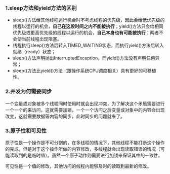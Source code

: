 ### 1.sleep方法和yield方法的区别

   - sleep()方法给其他线程运行机会时不考虑线程的优先级，因此会给低优先级的线程以运行的机会，**自己在这段时间之内不能被执行**；yield()方法只会给相同优先级或更高优先级的线程以运行的机会，**自己本身也有可能被执行**；两者不会使当前线程出现阻塞。
   - 线程执行sleep()方法后转入TIMED_WAITING状态，而执行yield()方法后转入就绪（ready）状态；
   - sleep()方法声明抛出InterruptedException，而yield()方法没有声明任何异常；
   - sleep()方法比yield()方法（跟操作系统CPU调度相关）具有更好的可移植性。

### 2.并发为何需要同步

一个变量或对象被多个线程同时使用时就会出现冲突，为了解决这个矛盾需要进行一个一个的来访问，这就需要加锁，一个一个访问之后变量或对象中的内容会出现改变，这就需要数据等内容的同步，此时同步的问题就来了。

### 3.原子性和可见性

原子性是一个操作是不可分割的，在多线程的情况下，其他线程不能打断这个操作的完成，但是对于这个操作所做的内容修改，多线程就会出现读取错误的情况（可能读取到的是临时值）。虽然一个原子动作则需要进行加锁来保证其中的一致性。

可见性是一个值的修改，其他访问的线程内能够及时的读取到最新的修改。



